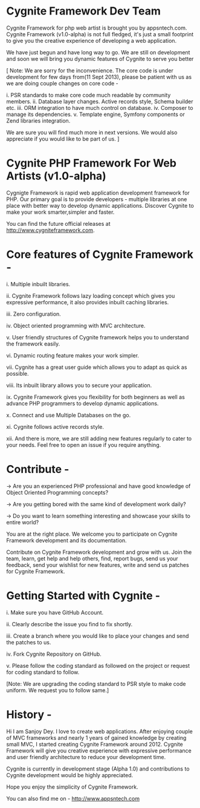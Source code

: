 Cygnite Framework Dev Team
==========================
Cygnite Framework for php web artist is brought you by appsntech.com. Cygnite Framework (v1.0-alpha) is not full fledged, it's just a small footprint to give you the creative experience of developing a web application.

We have just begun and have long way to go. We are still on development and soon we will bring you dynamic features of Cygnite to serve you better


[ Note: We are sorry for the inconvenience. The core code is under development for few days from(11 Sept 2013), please be patient with us as we are doing
couple changes on core code -

i.   PSR standards to make core code much readable by community members.
ii.  Database layer changes. Active records style, Schema builder etc. 
iii. ORM integration to have much control on database.
iv.  Composer to manage its dependencies.
v.   Template engine, Symfony  components or Zend libraries integration. 

We are sure you will find much more in next versions. We would also appreciate if you would like to be part of us. ]


Cygnite PHP Framework For Web Artists (v1.0-alpha)
==================================================

Cygnigte Framework is rapid web application development framework for PHP. Our primary goal is to provide developers - multiple libraries at one place with better way to develop dynamic applications. Discover Cygnite to make your work smarter,simpler and faster.

You can find the future official releases at http://www.cygniteframework.com.

Core features of Cygnite Framework -
==================================

i. Multiple  inbuilt libraries.

ii. Cygnite Framework follows lazy loading concept which gives you expressive performance, it also provides inbuilt caching libraries.

iii. Zero configuration.

iv. Object oriented programming with MVC architecture.

v.  User friendly structures of Cygnite framework helps you to understand the framework easily.

vi. Dynamic routing feature makes your work simpler.

vii. Cygnite has a great user guide which allows you to adapt as quick as possible.

viii. Its inbuilt library allows you to secure your application.

ix. Cygnite Framework gives you flexibility for both beginners as well as advance PHP programmers to develop dynamic applications.

x. Connect and use Multiple Databases on the go.

xi. Cygnite follows active records style.

xii. And there is more, we are still adding new features regularly to cater to your needs. Feel free to open an issue if you require anything.


Contribute -
===========

-> Are you an experienced PHP professional and have good knowledge of Object Oriented Programming concepts?

-> Are you getting bored with the same kind of development work daily?

-> Do you want to learn something interesting and showcase your skills to entire world?

You are at the right place. We welcome you to participate on Cygnite Framework development and its documentation.

Contribute on Cygnite Framework development and grow with us. Join the team, learn, get help and help others, find, 
report bugs, send us your feedback, send your wishlist for new features, write and send us patches for Cygnite Framework.


Getting Started with Cygnite -
============================
i.  Make sure you have GitHub Account.

ii. Clearly describe the issue you find to fix shortly.

iii. Create a branch where you would like to place your changes and send the patches to us.

iv. Fork Cygnite Repository on GitHub.

v. Please follow the coding standard as followed on the project or request for coding standard to follow.

[Note: We are upgrading the coding standard to PSR style to make code uniform. We request you to follow same.]


History -
=======
Hi I am Sanjoy Dey. I love to create web applications. After enjoying couple of MVC frameworks and nearly 1 years of gained knowledge by creating small MVC, I started creating Cygnite Framework around 2012. Cygnite Framework will give you creative experience with expressive performance and user friendly architecture to reduce your development time.

Cygnite is currently in development stage (Alpha 1.0) and contributions to Cygnite development would be highly appreciated.

Hope you enjoy the simplicity of Cygnite Framework.

You can also find me on - http://www.appsntech.com
